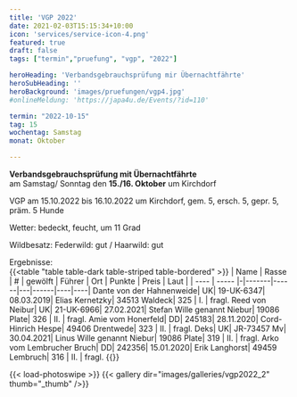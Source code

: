 ```yaml
---
title: 'VGP 2022'
date: 2021-02-03T15:15:34+10:00
icon: 'services/service-icon-4.png'
featured: true
draft: false
tags: ["termin","pruefung", "vgp", "2022"]

heroHeading: 'Verbandsgebrauchsprüfung mir Übernachtfährte'
heroSubHeading: ''
heroBackground: 'images/pruefungen/vgp4.jpg'
#onlineMeldung: 'https://japa4u.de/Events/?id=110'

termin: "2022-10-15"
tag: 15
wochentag: Samstag
monat: Oktober

---
```


**Verbandsgebrauchsprüfung mit Übernachtfährte**  
am Samstag/ Sonntag den **15./16. Oktober** um Kirchdorf

VGP am 15.10.2022 bis 16.10.2022 um Kirchdorf, gem. 5, ersch. 5, gepr. 5, präm. 5 Hunde

Wetter: bedeckt, feucht, um 11 Grad

Wildbesatz: Federwild: gut / Haarwild: gut

Ergebnisse:  
{{<table "table table-dark table-striped table-bordered" >}}
  | Name | Rasse | # | gewölft | Führer | Ort | Punkte | Preis | Laut |
  | ---- | ----- |-|-------|------|---|------|----|----|
Dante von der Hahnenweide| UK| 19-UK-6347| 08.03.2019| Elias Kernetzky| 34513 Waldeck| 325 | I. | fragl.
Reed von Neibur| UK| 21-UK-6966| 27.02.2021| Stefan Wille genannt Niebur| 19086 Plate| 326 | II. | fragl.
Amie vom Honerfeld| DD| 245183| 28.11.2020| Cord-Hinrich Hespe| 49406 Drentwede| 323 | II. | fragl.
Deks| UK| JR-73457 Mv| 30.04.2021| Linus Wille genannt Niebur| 19086 Plate| 319 | II. | fragl.
Arko vom Lembrucher Bruch| DD| 242356| 15.01.2020| Erik Langhorst| 49459 Lembruch| 316 | II. | fragl.
{{</table>}}

{{< load-photoswipe >}}
{{< gallery dir="images/galleries/vgp2022_2"  thumb="_thumb" />}}

